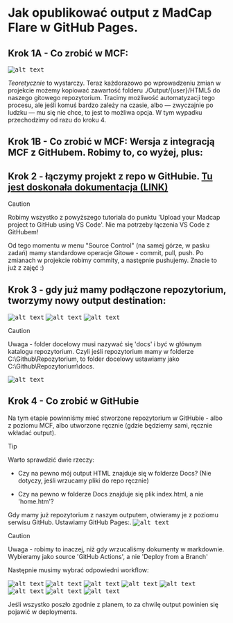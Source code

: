 # Jak opublikować output z MadCap Flare w GitHub Pages.

## Krok 1A - Co zrobić w MCF:

<kbd>![alt text](./Resources/MCF.png)</kbd>

*Teoretycznie* to wystarczy. Teraz każdorazowo po wprowadzeniu zmian w projekcie możemy kopiować zawartość folderu ./Output/{user}/HTML5 do naszego gitowego repozytorium. Tracimy możliwość automatyzacji tego procesu, ale jeśli komuś bardzo zależy na czasie, albo — zwyczajnie po ludzku — mu się nie chce, to jest to możliwa opcja. W tym wypadku przechodzimy od razu do kroku 4.

## Krok 1B - Co zrobić w MCF: Wersja z integracją MCF z GitHubem. Robimy to, co wyżej, plus:

## Krok 2 - łączymy projekt z repo w GitHubie. [Tu jest doskonała dokumentacja (LINK)](https://docsy-site.netlify.app/docs/madcap-flare/connect-madcap-to-git/#bind-using-the-flare-interface)

> [!CAUTION]
> Robimy wszystko z powyższego tutoriala do punktu 'Upload your Madcap project to GitHub using VS Code'. Nie ma potrzeby łączenia VS Code z GitHubem!

Od tego momentu w menu "Source Control" (na samej górze, w pasku zadań) mamy standardowe operacje Gitowe - commit, pull, push. Po zmianach w projekcie robimy commity, a następnie pushujemy. Znacie to już z zajęć :)

## Krok 3 - gdy już mamy podłączone repozytorium, tworzymy nowy output destination:

<kbd>![alt text](./Resources/A1.png)</kbd>
<kbd>![alt text](./Resources/A2.png)</kbd>
<kbd>![alt text](./Resources/A3.png)</kbd>

> [!CAUTION] 
> Uwaga - folder docelowy musi nazywać się 'docs' i być w głównym katalogu  repozytorium. Czyli jeśli repozytorium mamy w folderze C:\Github\Repozytorium, to folder docelowy ustawiamy jako C:\Github\Repozytorium\docs.

<kbd>![alt text](./Resources/A4.png)</kbd>

##  Krok 4 - Co zrobić w GitHubie

Na tym etapie powinniśmy mieć stworzone repozytorium w GitHubie - albo z poziomu MCF, albo utworzone ręcznie (gdzie będziemy sami, ręcznie wkładać output).

>[!TIP]
>Warto sprawdzić dwie rzeczy:
>
> * Czy na pewno mój output HTML znajduje się w folderze Docs? (Nie dotyczy, jeśli wrzucamy pliki do repo ręcznie)
>
> * Czy na pewno w folderze Docs znajduje się plik index.html, a nie 'home.htm'? 

Gdy mamy już repozytorium z naszym outputem, otwieramy je z poziomu serwisu GitHub. Ustawiamy GitHub Pages:.
<kbd>![alt text](./Resources/B1.png)</kbd>

> [!CAUTION]
> Uwaga - robimy to inaczej, niż gdy wrzucaliśmy dokumenty w markdownie. Wybieramy jako source 'GitHub Actions', a nie 'Deploy from a Branch'

Następnie musimy wybrać odpowiedni workflow:

<kbd>![alt text](./Resources/1.png)</kbd>
<kbd>![alt text](./Resources/2.png)</kbd>
<kbd>![alt text](./Resources/3.png)</kbd>
<kbd>![alt text](./Resources/4.png)</kbd>
<kbd>![alt text](./Resources/5.png)</kbd>
<kbd>![alt text](./Resources/6.png)</kbd>
<kbd>![alt text](./Resources/7.png)</kbd>
<kbd>![alt text](./Resources/8.png)</kbd>

Jeśli wszystko poszło zgodnie z planem, to za chwilę output powinien się pojawić w deployments. 
